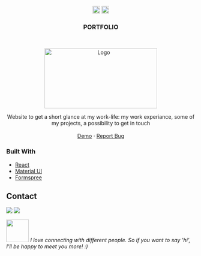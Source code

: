 <!-- https://www.markdownguide.org/basic-syntax/#reference-style-links-->
<!-- search and replace  portfolio2 -->

<p align="center">
  <a href="mailto:a.quinkenstein@gmail.com"><img src="https://image.flaticon.com/icons/svg/725/725643.svg" height="20" width="20" /></a>
  <a href="https://linkedin.com/in/AnneQuinkenstein"><img src="https://cdn.jsdelivr.net/npm/simple-icons@3.0.1/icons/linkedin.svg" height="20"     width="20" /></a>
</p>

<!-- PROJECT LOGO -->

  <h3 align="center">PORTFOLIO</h3>

<br />
<p align="center">
  <a href="https://anne-quinkenstein.netlify.app/">
    <img src="https://i.ibb.co/TRJndCZ/Peek-2020-09-27-00-25.gif" alt="Logo" width="300" height="160">
  </a>

  <p align="center">
    Website to get a short glance at my work-life: my work experiance, some of my projects, a possibility to get in touch
    <br />
    <br />
    <a href="https://anne-quinkenstein.netlify.app/">Demo</a>
    ·
    <a href="https://github.com/AnneQuinkenstein/portfolio2/issues">Report Bug</a>
  </p>
</p>

### Built With

- [React](https://reactjs.org/)
- [Material UI](https://material-ui.com/)
- [Formspree](https://formspree.io/)


## Contact

<p> <a target="_blank" href="https://www.linkedin.com/in/anne-quinkenstein"><img src="https://img.shields.io/badge/-LinkedIn-0077B5?style=for-the-badge&logo=Linkedin&logoColor=white"></img></a>
<a target="_blank" href="mailto:a.quinkenstein@gmail.com"><img src="https://img.shields.io/badge/-Gmail-D14836?style=for-the-badge&logo=Gmail&logoColor=white"></img></a>
</p>

<img src="https://media.giphy.com/media/LnQjpWaON8nhr21vNW/giphy.gif" width="60"> <em>I love connecting with different people. So if you want to say 'hi', I'll be happy to meet you more! :)</em>
